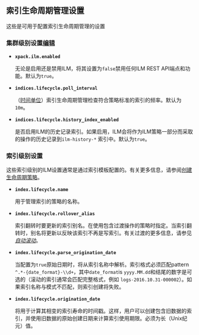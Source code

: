 ## 索引生命周期管理设置

这些是可用于配置索引生命周期管理的设置

### 集群级别设置[编辑](https://github.com/elastic/elasticsearch/edit/7.x/docs/reference/settings/ilm-settings.asciidoc)

- **`xpack.ilm.enabled`**

    无论是启用还是禁用ILM，将其设置为`false`禁用任何ILM REST API端点和功能。默认为`true`。

- **`indices.lifecycle.poll_interval`**

    （[时间单位](https://www.elastic.co/guide/en/elasticsearch/reference/7.x/common-options.html#time-units)）索引生命周期管理检查符合策略标准的索引的频率。默认为`10m`。

- **`indices.lifecycle.history_index_enabled`**

    是否启用ILM的历史记录索引。如果启用，ILM会将作为ILM策略一部分而采取的操作的历史记录到`ilm-history-*` 索引中。默认为`true`。

### 索引级别设置

这些索引级别的ILM设置通常是通过索引模板配置的。有关更多信息，请参阅[创建生命周期策略](https://www.elastic.co/guide/en/elasticsearch/reference/7.x/getting-started-index-lifecycle-management.html#ilm-gs-create-policy)。

- **`index.lifecycle.name`**

    用于管理索引的策略的名称。

- **`index.lifecycle.rollover_alias`**

    索引翻转时要更新的索引别名。在使用包含过渡操作的策略时指定。当索引翻转时，别名将更新以反映该索引不再是写索引。有关过渡的更多信息，请参见[*自动滚动*](https://www.elastic.co/guide/en/elasticsearch/reference/7.x/using-policies-rollover.html)。

- **`index.lifecycle.parse_origination_date`**

    当配置为`true`原始日期时，将从索引名称中解析。索引格式必须匹配pattern `^.*-{date_format}-\\d+`，其中`date_format`is `yyyy.MM.dd`和结尾的数字是可选的（滚动的索引通常会匹配完整格式，例如 `logs-2016.10.31-000002`）。如果索引名称与模式不匹配，则索引创建将失败。

- **`index.lifecycle.origination_date`**

    将用于计算其相变的索引寿命的时间戳。这样，用户可以创建包含旧数据的索引，并使用旧数据的原始创建日期来计算索引使用期限。必须为长（Unix纪元）值。